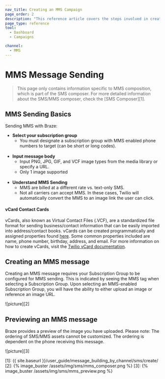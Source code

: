 ```yaml
---
nav_title: Creating an MMS Campaign
page_order: 2
description: "This reference article covers the steps involved in creating, sending, and previewing an MMS message."
page_type: reference
tool:
  - Dashboard
  - Campaigns

channel:
  - MMS
---
```


# MMS Message Sending

> This page only contains information specific to MMS composition, which is part of the SMS composer. For more detailed information about the SMS/MMS composer, check the [SMS Composer][1].

## MMS Sending Basics

Sending MMS with Braze:
- __Select your subscription group__
  - You must designate a subscription group with MMS enabled phone numbers to target (can be short or long codes).<br><br>
- __Input message body__
  - Input PNG, JPG, GIF, and VCF image types from the media library or specify a URL.
  - Only 1 image supported<br><br>
- __Understand MMS Sending__
  - MMS are billed at a different rate vs. text-only SMS.
  - Not all carriers can accept MMS. In these cases, Twilio will automatically convert the MMS to an image link the user can click.

#### vCard Contact Cards 

vCards, also known as Virtual Contact Files (.VCF), are a standardized file format for sending business/contact information that can be easily imported into address/contact books. vCards can be created programmatically and assigned properties found [here](https://tools.ietf.org/html/rfc6350#section-6). Some common properties included are name, phone number, birthday, address, and email. For more information on how to create vCards, visit the [Twilio vCard documentation](https://www.twilio.com/blog/send-vcard-twilio-sms).

## Creating an MMS message

Creating an MMS message requires your Subscription Group to be configured for MMS sending. This is indicated by seeing the MMS tag when selecting a Subscription Group. Upon selecting an MMS-enabled Subscription Group, you will have the ability to either upload an image or reference an image URL.

![picture][2]

## Previewing an MMS message

Braze provides a preview of the image you have uploaded. Please note: The ordering of SMS/MMS assets cannot be customized. The ordering is dependent on the phone receiving this message.

![picture][3]


[1]: {{ site.baseurl }}/user_guide/message_building_by_channel/sms/create/
[2]: {% image_buster /assets/img/sms/mms_composer.png %}
[3]: {% image_buster /assets/img/sms/mms_preview.png %}
